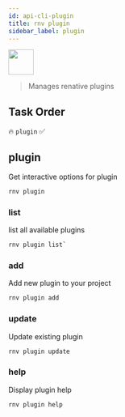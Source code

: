 ```yaml
---
id: api-cli-plugin
title: rnv plugin
sidebar_label: plugin
---
```


<img src="https://renative.org/img/ic_cli.png" width=50 height=50 />

> Manages renative plugins

## Task Order

🔥 `plugin` ✅

## plugin

Get interactive options for plugin

```bash
rnv plugin
```

### list

list all available plugins

```bash
rnv plugin list`
```

### add

Add new plugin to your project

```bash
rnv plugin add
```

### update

Update existing plugin

```bash
rnv plugin update
```

### help

Display plugin help

```bash
rnv plugin help
```
